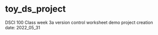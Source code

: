 # toy_ds_project
DSCI 100 Class week 3a version control worksheet demo
project creation date: 2022_05_31
